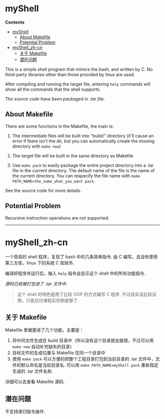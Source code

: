 # myShell

**Contents**  
- [myShell](#myshell)
  - [About Makefile](#about-makefile)
  - [Potential Problem](#potential-problem)
- [myShell\_zh-cn](#myshell_zh-cn)
  - [关于 Makefile](#关于-makefile)
  - [潜在问题](#潜在问题)

This is a simple shell program that mimics the bash, and written by C. No third-party libraries other than those provided by linux are used.

After compiling and running the target file, entering `help` commands will show all the commands that the shell supports.

_The source code have been packaged in .tar file._

## About Makefile
There are some functions in the Makefile, the main is:

1. The intermediate files will be built into "build/" directory (it'll cause an error if there isn't the dir, but you can automatically create the missing directory with `make new`)

2. The target file will be built in the same directory as Makefile

3. Use `make pack` to easily package the entire project directory into a .tar file in the current directory. The default name of the file is the name of the current directory. You can respecify the file name with `make PATH_NAME=the_name_what_you_want pack`.

See the source code for more details.

## Potential Problem
Recursive instruction operations are not supported.

- - -

# myShell_zh-cn
一个简易的 shell 程序，复现了 bash 中的几条简单指令. 由 C 编写，且没有使用第三方库，linux 下的系统 C 库除外.

编译好程序并运行后，输入 `help` 指令会显示这个 shell 中的所有功能指令.

_源码已经被打包进了 .tar 文件中._

> 这个 shell 的特色是用了比较 OOP 的方式编写 C 程序. 不过说实话比较没用，只是应付课程实验倒是够了.

## 关于 Makefile
Makefile 里被塞进了几个功能，主要是：
1. 将中间文件生成在 build 目录中（所以没有这个目录就会报错，不过可以用 `make new` 自动补充缺失的目录）
2. 目标文件的生成位置与 Makefile 在同一个目录中
3. 使用 `make pack` 可以方便的把整个工程目录打包到当前目录的 .tar 文件中，文件的默认命名是当前目录名. 可以用 `make PATH_NAME=myShell pack` 重新指定生成的 .tar 文件名称.

详细可以去查看 Makefile 源码.

## 潜在问题
不支持递归指令操作.
